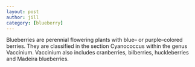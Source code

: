 ```yaml
---
layout: post
author: jill
category: [blueberry]
---
```

Blueberries are perennial flowering plants with blue– or purple–colored berries. They are classified in the section Cyanococcus within the genus Vaccinium. Vaccinium also includes cranberries, bilberries, huckleberries and Madeira blueberries.
